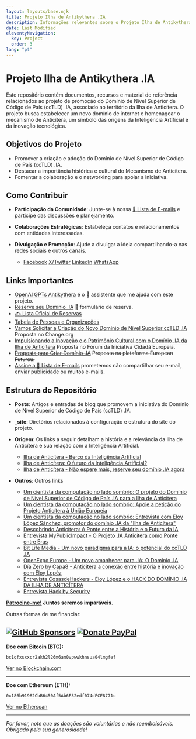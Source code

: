 ```yaml
---
layout: layouts/base.njk
title: Projeto Ilha de Antikythera .IA
description: Informações relevantes sobre o Projeto Ilha de Antikythera .IA.
date: Last Modified
eleventyNavigation:
  key: Project
  order: 3
lang: "pt"
---
```

# Projeto Ilha de Antikythera .IA

Este repositório contém documentos, recursos e material de referência relacionados ao projeto de promoção do Domínio de Nível Superior de Código de País (ccTLD) .IA, associado ao território da Ilha de Anticítera. O projeto busca estabelecer um novo domínio de internet e homenagear o mecanismo de Anticítera, um símbolo das origens da Inteligência Artificial e da inovação tecnológica.

## Objetivos do Projeto

- Promover a criação e adoção do Domínio de Nível Superior de Código de País (ccTLD) .IA.
- Destacar a importância histórica e cultural do Mecanismo de Anticítera.
- Fomentar a colaboração e o networking para apoiar a iniciativa.

## Como Contribuir

- **Participação da Comunidade**: Junte-se à nossa [📧 Lista de E-mails](https://docs.google.com/forms/d/e/1FAIpQLSeptFS3-XMVTeBFQzDEl1O55hkXhtOgYmMSEfpLLJk11UZEOA/viewform?usp=sf_link) e participe das discussões e planejamento.

- **Colaborações Estratégicas**: Estabeleça contatos e relacionamentos com entidades interessadas.

- **Divulgação e Promoção**: Ajude a divulgar a ideia compartilhando-a nas redes sociais e outros canais.
  - [Facebook](https://www.facebook.com/sharer/sharer.php?u=https://anticitera.deft.work) [X/Twitter](https://twitter.com/intent/tweet?url=https://anticitera.deft.work&text=.IA%20Antikythera%20Island) [LinkedIn](https://www.linkedin.com/shareArticle?mini=true&url=https://anticitera.deft.work&title=.IA%20Antikythera%20Island&summary=Custom%20description) [WhatsApp](https://api.whatsapp.com/send?text=https://anticitera.deft.work)

## Links Importantes

- [OpenAI GPTs Antikythera](https://chat.openai.com/g/g-fnpHOClUW-anticitera) é o 🤖 assistente que me ajuda com este projeto.
- [Reserve seu Domínio .IA](https://docs.google.com/forms/d/e/1FAIpQLScj1paIvOUbqugD76fKncZ65ZOqL-f5bILycZComuxKhJeRPg/viewform?usp=sf_link) 📄 formulário de reserva.
- [✍️ Lista Oficial de Reservas](https://docs.google.com/spreadsheets/d/1y-aLEKfQySJeDgZd4QeHa57G9P9Pp4mqWhLJSqxcB0o/edit?usp=sharing)
- [Tabela de Pessoas e Organizações](https://docs.google.com/spreadsheets/d/1-6lBWrMexLKKDpfI2u8zKnvit3mXeZT9Zs6ngZk4glI/edit?usp=sharing)
- [Vamos Solicitar a Criação do Novo Domínio de Nível Superior ccTLD .IA](https://chng.it/hqCyzBpwgW) Proposta no Change.org
- [Impulsionando a Inovação e o Patrimônio Cultural com o Domínio .IA da Ilha de Anticítera](https://citizens-initiative-forum.europa.eu/discuss/idea/impulsando-la-innovacion-y-la-herencia-cultural-con-el-dominio-ia-de-la-isla-de_es) Proposta no Fórum da Iniciativa Cidadã Europeia.
- [~~Proposta para Criar Domínio .IA~~](https://futureu.europa.eu/processes/Digital/f/15/proposals/27592?locale=es) ~~Proposta na plataforma European Futureu.~~
- [Assine a 📧 Lista de E-mails](https://docs.google.com/forms/d/e/1FAIpQLSeptFS3-XMVTeBFQzDEl1O55hkXhtOgYmMSEfpLLJk11UZEOA/viewform?usp=sf_link) prometemos não compartilhar seu e-mail, enviar publicidade ou muitos e-mails.

## Estrutura do Repositório

- **Posts**: Artigos e entradas de blog que promovem a iniciativa do Domínio de Nível Superior de Código de País (ccTLD) .IA.

- **_site**: Diretórios relacionados à configuração e estrutura do site do projeto.

- **Origem**: Os links a seguir detalham a história e a relevância da Ilha de Anticítera e sua relação com a Inteligência Artificial.
  - [Ilha de Anticítera - Berço da Inteligência Artificial](https://deft.work/blog/2022/09/16/isla-anticitera-cuna-de-la-inteligencia-artificial/)
  - [Ilha de Anticítera: O futuro da Inteligência Artificial?](https://deft.work/blog/2023/04/03/isla-anticitera-el-futuro-de-la-inteligencia-artificial/)
  - [Ilha de Anticítera - Não espere mais, reserve seu domínio .IA agora](https://deft.work/blog/2023/04/13/isla-anticitera-no-esperes-m%C3%A1s-reserva-ahora-tu-dominio-.ia/)

- **Outros**: Outros links
  - [Um cientista da computação no lado sombrio: O projeto do Domínio de Nível Superior de Código de País .IA para a Ilha de Anticítera](https://www.elladodelmal.com/2023/12/el-proyecto-del-country-code-top-level.html?m=1)
  - [Um cientista da computação no lado sombrio: Apoie a petição do Projeto Anticítera à União Europeia](https://www.elladodelmal.com/2024/02/apoya-la-peticion-del-proyecto-de.html)
  - [Um cientista da computação no lado sombrio: Entrevista com Eloy López Sánchez, promotor do domínio .IA da "Ilha de Anticítera"](https://www.elladodelmal.com/2024/06/entrevista-eloy-lopez-sanchez-impulsor.html)
  - [Descobrindo Anticítera: A Ponte entre a História e o Futuro da IA](https://elswork.wordpress.com/2023/12/03/descubriendo-anticitera-el-puente-entre-la-historia-y-el-futuro-de-la-ia/)
  - [Entrevista MyPublicImpact - O Projeto .IA Anticítera como Ponte entre Eras](https://mypublicimpact.com/2024/02/02/el-proyecto-ia-anticitera-como-puente-entre-epocas-entrevista-con-eloy-lopez-sanchez/)
  - [Bit Life Media - Um novo paradigma para a IA: o potencial do ccTLD .IA](https://bitlifemedia.com/2024/03/un-nuevo-paradigma-para-la-ia-el-potencial-del-cctld-ia/)
  - [OpenExpo Europe - Um novo amanhecer para .IA: O Domínio .IA](https://openexpoeurope.com/es/un-nuevo-amanecer-para-la-ia-el-dominio-ia/)
  - [Día Zero by Capa8 - Anticítera a conexão entre história e inovação com Eloy Lopéz](https://open.spotify.com/episode/4xM1ANXTokj1RdTU9QmIFB?go=1&sp_cid=66afdca16c3716c81e696097aeb7df6b&utm_source=embed_player_p&utm_medium=desktop&nd=1&dlsi=8b3675c242d54d2b)
  - [Entrevista CosasdeHackers - Eloy López e o HACK DO DOMÍNIO .IA DA ILHA DE ANTICÍTERA](https://www.youtube.com/live/AriKIdJTeak?si=g1KsUQkfZrWh2DoS)
  - [Entrevista Hack by Security](https://www.hackbysecurity.com/blog/entrevista-a-eloy-lopez)

**[Patrocine-me!](https://github.com/sponsors/elswork) Juntos seremos imparáveis.**

Outras formas de me financiar:

[![GitHub Sponsors](https://img.shields.io/github/sponsors/elswork)](https://github.com/sponsors/elswork) [![Donate PayPal](https://img.shields.io/badge/Donate-PayPal-green.svg)](https://www.paypal.com/donate/?business=LFKA5YRJAFYR6&no_recurring=0&item_name=Donation+for+Open+Source&currency_code=EUR)
---

**Doe com Bitcoin (BTC):**

`bc1qfxsxxcr2akh2l26m6am0vpwwkhnsua04lmgfef`

[Ver no Blockchain.com](https://www.blockchain.com/btc/address/bc1qfxsxxcr2akh2l26m6am0vpwwkhnsua04lmgfef)

---

**Doe com Ethereum (ETH):**

`0x186b91982CbB6450Af5Ab6F32edf074dFCE8771c`

[Ver no Etherscan](https://etherscan.io/address/0x186b91982CbB6450Af5Ab6F32edf074dFCE8771c)

---

*Por favor, note que as doações são voluntárias e não reembolsáveis. Obrigado pela sua generosidade!*
